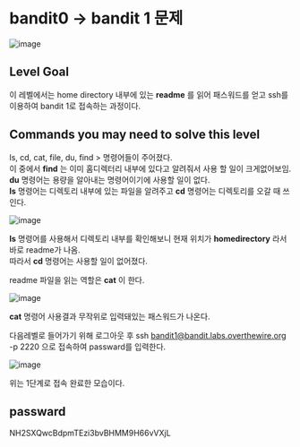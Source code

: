 # bandit0 -> bandit 1 문제

![image](https://github.com/YbSain/KaliLinux/assets/108385276/b3d89480-5d0d-439a-a02b-25ee9de59e54)

## Level Goal 
이 레벨에서는 home directory 내부에 있는 __readme__ 를 읽어 패스워드를 얻고 ssh를 이용하여 bandit 1로 접속하는 과정이다.

## Commands you may need to solve this level

ls, cd, cat, file, du, find  > 명령어들이 주어졌다.   
이 중에서 **find** 는 이미 홈디렉터리 내부에 있다고 알려줘서 사용 할 일이 크게없어보임.   
**du** 명령어는 용량을 알아내는 명령어이기에 사용할 일이 없다.   
**ls** 명령어는 디렉토리 내부에 있는 파일을 알려주고 **cd** 명령어는 디렉토리를 오갈 때 쓰인다.   

![image](https://github.com/YbSain/KaliLinux/assets/108385276/fdf2205b-3191-4c6b-aef1-8718c551e112)

**ls** 명령어를 사용해서 디렉토리 내부를 확인해보니 현재 위치가 __homedirectory__ 라서 바로 readme가 나옴.   
따라서 __cd__ 명령어는 사용할 일이 없어졌다.   

readme 파일을 읽는 역할은 __cat__ 이 한다.   

![image](https://github.com/YbSain/KaliLinux/assets/108385276/70cad694-ae24-45ec-8b19-b9b97850e43e)

__cat__ 명령어 사용결과 무작위로 입력돼있는 패스워드가 나온다.   

다음레벨로 들어가기 위해 로그아웃 후 ssh bandit1@bandit.labs.overthewire.org -p 2220 으로 접속하여 passward를 입력한다.   

![image](https://github.com/YbSain/KaliLinux/assets/108385276/68b0ebae-c1d2-4080-ab55-15588e0fea47)

위는 1단계로 접속 완료한 모습이다.

## passward
NH2SXQwcBdpmTEzi3bvBHMM9H66vVXjL
